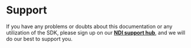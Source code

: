 # Support

If you have any problems or doubts about this documentation or any utilization of the SDK, please sign up on our [**NDI support hub**](https://ndi.video/ndiplusdevhub), and we will do our best to support you.
